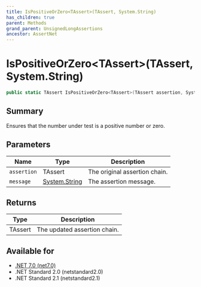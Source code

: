 ```yaml
---
title: IsPositiveOrZero<TAssert>(TAssert, System.String)
has_children: true
parent: Methods
grand_parent: UnsignedLongAssertions
ancestor: AssertNet
---
```

# IsPositiveOrZero&lt;TAssert&gt;(TAssert, System.String)

```csharp
public static TAssert IsPositiveOrZero<TAssert>(TAssert assertion, System.String message);
```

## Summary
Ensures that the number under test is a positive number or zero.

## Parameters
|Name|Type|Description|
|-|-|-|
|`assertion`|TAssert|The original assertion chain.|
|`message`|[System.String](https://learn.microsoft.com/en-us/dotnet/api/system.string)|The assertion message.|

## Returns
|Type|Description|
|-|-|
|TAssert|The updated assertion chain.|

## Available for
- [.NET 7.0 (net7.0)](https://versionsof.net/core/7.0/)
- .NET Standard 2.0 (netstandard2.0)
- .NET Standard 2.1 (netstandard2.1)
